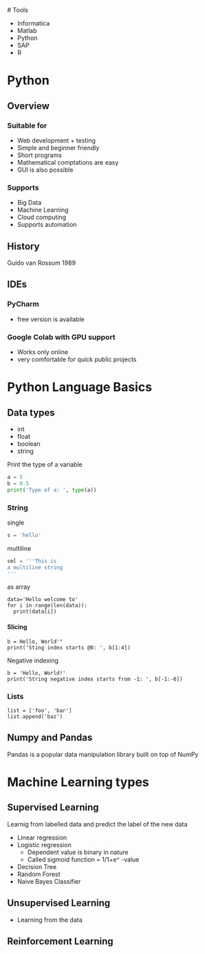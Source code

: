﻿﻿# Tools- Informatica- Matlab- Python- SAP- R# Python## Overview### Suitable for- Web development + testing- Simple and beginner friendly- Short programs- Mathematical comptations are easy- GUI is also possible### Supports- Big Data- Machine Learning- Cloud computing- Supports automation## HistoryGuido van Rossum 1989## IDEs### PyCharm- free version is available### Google Colab with GPU support- Works only online- very comfortable for quick public projects# Python Language Basics## Data types- int- float- boolean- stringPrint the type of a variable```pythona = 5b = 0.5print('Type of a: ', type(a))```### Stringsingle```pythons = 'hello'```multiline```pythonsml = '''This isa multiline string'''```as array```data='Hello welcome to'for i in range(len(data)):  print(data[i])```#### Slicing```b = Hello, World'"print('Sting index starts @0: ', b[1:4])```Negative indexing```b = 'Hello, World!'print('String negative index starts from -1: ', b[-1:-6])```### Lists```list = ['foo', 'bar']list.append('baz')```## Numpy and PandasPandas is a popular data manipulation library built on top of NumPy# Machine Learning types## Supervised LearningLearnig from labelled data and predict the label of the new data- Linear regression- Logistic regression  - Dependent value is binary in nature  - Called sigmoid function = 1/1+e^ -value- Decision Tree- Random Forest- Naive Bayes Classifier## Unsupervised Learning- Learning from the data## Reinforcement Learning